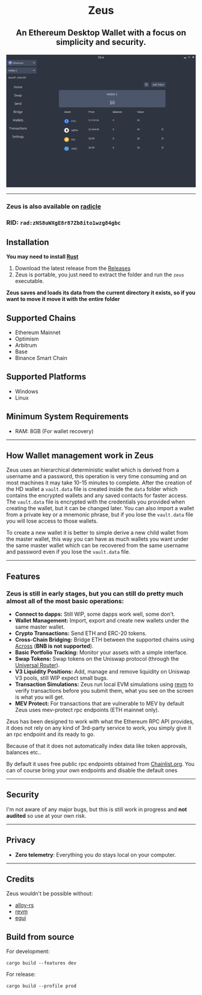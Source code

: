# <p align="center">Zeus</p>

## <p align="center"><b>An Ethereum Desktop Wallet with a focus on simplicity and security.</b></p>

![Screenshot](src/zeus-home.png)
 
 ---

 ### Zeus is also available on [radicle](https://app.radicle.xyz/nodes/seed.radicle.garden/rad:zNS8uWXgE8r87Zb8ito1wzg84gbc)
 ### RID: `rad:zNS8uWXgE8r87Zb8ito1wzg84gbc`
 
 
## Installation
**You may need to install [Rust](https://www.rust-lang.org/tools/install)**

1. Download the latest release from the [Releases](https://github.com/greekfetacheese/zeus/releases)
2. Zeus is portable, you just need to extract the folder and run the `zeus` executable.

**Zeus saves and loads its data from the current directory it exists, so if you want to move it move it with the entire folder**


## Supported Chains
- Ethereum Mainnet
- Optimism
- Arbitrum
- Base
- Binance Smart Chain

## Supported Platforms
- Windows
- Linux

## Minimum System Requirements
- RAM: 8GB (For wallet recovery)

---

## How Wallet management work in Zeus
Zeus uses an hierarchical deterministic wallet which is derived from a username and a password, this operation is very time consuming
and on most machines it may take 10-15 minutes to complete.
After the creation of the HD wallet a `vault.data` file is created inside the `data` folder which contains the encrypted wallets and any saved contacts for faster access.
The `vault.data` file is encrypted with the credentials you provided when creating the wallet, but it can be changed later.
You can also import a wallet from a private key or a mnemonic phrase, but if you lose the `vault.data` file you will lose access to those wallets.

To create a new wallet it is better to simple derive a new child wallet from the master wallet, this way you can have as much wallets
you want under the same master wallet which can be recovered from the same username and password even if you lose the `vault.data` file.

---


## Features

### Zeus is still in early stages, but you can still do pretty much almost all of the most basic operations:
- **Connect to dapps:** Still WIP, some dapps work well, some don't.
- **Wallet Management:** Import, export and create new wallets under the same master wallet.
- **Crypto Transactions:** Send ETH and ERC-20 tokens.
- **Cross-Chain Bridging:** Bridge ETH between the supported chains using [Across](https://across.to/) (**BNB is not supported**).
- **Basic Portfolio Tracking:** Monitor your assets with a simple interface.
- **Swap Tokens:** Swap tokens on the Uniswap protocol (through the [Universal Router](https://docs.uniswap.org/contracts/v4/deployments)).
- **V3 Liquidity Positions:** Add, manage and remove liquidity on Uniswap V3 pools, still WIP expect small bugs.
- **Transaction Simulations:** Zeus run local EVM simulations using [revm](https://github.com/bluealloy/revm) to verify transactions before you submit them, what you see on the screen is what you will get.
- **MEV Protect:** For transactions that are vulnerable to MEV by default Zeus uses mev-protect rpc endpoints (ETH mainnet only).

 Zeus has been designed to work with what the Ethereum RPC API provides, it does not rely on any kind of 3rd-party service to work, you simply give it an rpc endpoint and its ready to go.

 Because of that it does not automatically index data like token approvals, balances etc..

 By default it uses free public rpc endpoints obtained from [Chainlist.org](https://chainlist.org/).
 You can of course bring your own endpoints and disable the default ones

---

## Security
I'm not aware of any major bugs, but this is still work in progress and **not audited** so use at your own risk.

---

## Privacy
- **Zero telemetry**: Everything you do stays local on your computer.
 
 ---


## Credits
Zeus wouldn't be possible without:
- [alloy-rs](https://github.com/alloy-rs/alloy)
- [revm](https://github.com/bluealloy/revm)
- [egui](https://github.com/emilk/egui)


## Build from source

For development:
```
cargo build --features dev
```

For release:
```
cargo build --profile prod
```